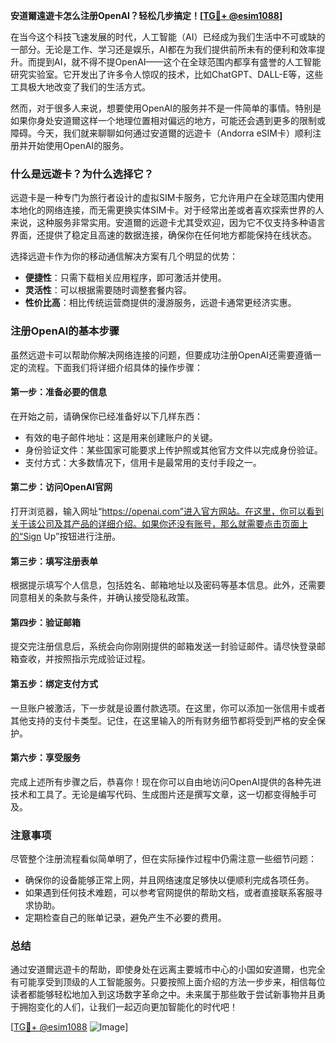 **安道爾遠遊卡怎么注册OpenAI？轻松几步搞定！[[TG💪+ @esim1088](https://t.me/s/esim1088)]**

在当今这个科技飞速发展的时代，人工智能（AI）已经成为我们生活中不可或缺的一部分。无论是工作、学习还是娱乐，AI都在为我们提供前所未有的便利和效率提升。而提到AI，就不得不提OpenAI——这个在全球范围内都享有盛誉的人工智能研究实验室。它开发出了许多令人惊叹的技术，比如ChatGPT、DALL-E等，这些工具极大地改变了我们的生活方式。

然而，对于很多人来说，想要使用OpenAI的服务并不是一件简单的事情。特别是如果你身处安道爾这样一个地理位置相对偏远的地方，可能还会遇到更多的限制或障碍。今天，我们就来聊聊如何通过安道爾的远遊卡（Andorra eSIM卡）顺利注册并开始使用OpenAI的服务。

### **什么是远遊卡？为什么选择它？**

远遊卡是一种专门为旅行者设计的虚拟SIM卡服务，它允许用户在全球范围内使用本地化的网络连接，而无需更换实体SIM卡。对于经常出差或者喜欢探索世界的人来说，这种服务非常实用。安道爾的远遊卡尤其受欢迎，因为它不仅支持多种语言界面，还提供了稳定且高速的数据连接，确保你在任何地方都能保持在线状态。

选择远遊卡作为你的移动通信解决方案有几个明显的优势：
- **便捷性**：只需下载相关应用程序，即可激活并使用。
- **灵活性**：可以根据需要随时调整套餐内容。
- **性价比高**：相比传统运营商提供的漫游服务，远遊卡通常更经济实惠。

### **注册OpenAI的基本步骤**

虽然远遊卡可以帮助你解决网络连接的问题，但要成功注册OpenAI还需要遵循一定的流程。下面我们将详细介绍具体的操作步骤：

#### **第一步：准备必要的信息**
在开始之前，请确保你已经准备好以下几样东西：
- 有效的电子邮件地址：这是用来创建账户的关键。
- 身份验证文件：某些国家可能要求上传护照或其他官方文件以完成身份验证。
- 支付方式：大多数情况下，信用卡是最常用的支付手段之一。

#### **第二步：访问OpenAI官网**
打开浏览器，输入网址“https://openai.com”进入官方网站。在这里，你可以看到关于该公司及其产品的详细介绍。如果你还没有账号，那么就需要点击页面上的“Sign Up”按钮进行注册。

#### **第三步：填写注册表单**
根据提示填写个人信息，包括姓名、邮箱地址以及密码等基本信息。此外，还需要同意相关的条款与条件，并确认接受隐私政策。

#### **第四步：验证邮箱**
提交完注册信息后，系统会向你刚刚提供的邮箱发送一封验证邮件。请尽快登录邮箱查收，并按照指示完成验证过程。

#### **第五步：绑定支付方式**
一旦账户被激活，下一步就是设置付款选项。在这里，你可以添加一张信用卡或者其他支持的支付卡类型。记住，在这里输入的所有财务细节都将受到严格的安全保护。

#### **第六步：享受服务**
完成上述所有步骤之后，恭喜你！现在你可以自由地访问OpenAI提供的各种先进技术和工具了。无论是编写代码、生成图片还是撰写文章，这一切都变得触手可及。

### **注意事项**
尽管整个注册流程看似简单明了，但在实际操作过程中仍需注意一些细节问题：
- 确保你的设备能够正常上网，并且网络速度足够快以便顺利完成各项任务。
- 如果遇到任何技术难题，可以参考官网提供的帮助文档，或者直接联系客服寻求协助。
- 定期检查自己的账单记录，避免产生不必要的费用。

### **总结**
通过安道爾远遊卡的帮助，即使身处在远离主要城市中心的小国如安道爾，也完全有可能享受到顶级的人工智能服务。只要按照上面介绍的方法一步步来，相信每位读者都能够轻松地加入到这场数字革命之中。未来属于那些敢于尝试新事物并且勇于拥抱变化的人们，让我们一起迈向更加智能化的时代吧！

[[TG💪+ @esim1088](https://t.me/s/esim1088) ![Image](https://i.postimg.cc/4NQfJmqS/Snipaste-2025-05-13-00-14-12.png)]